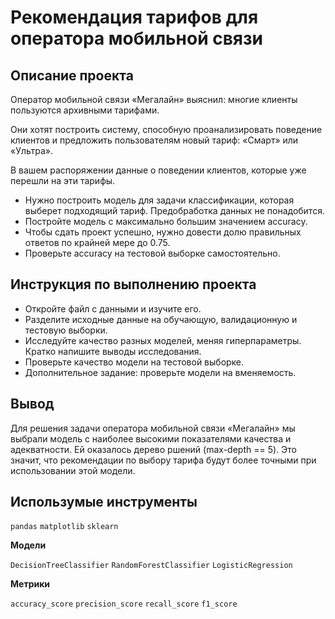 # Рекомендация тарифов для оператора мобильной связи

## Описание проекта

Оператор мобильной связи «Мегалайн» выяснил: многие клиенты пользуются архивными тарифами.

Они хотят построить систему, способную проанализировать поведение клиентов и предложить пользователям новый тариф: «Смарт» или «Ультра».

В вашем распоряжении данные о поведении клиентов, которые уже перешли на эти тарифы. 

- Нужно построить модель для задачи классификации, которая выберет подходящий тариф. Предобработка данных не понадобится.
- Постройте модель с максимально большим значением accuracy. 
- Чтобы сдать проект успешно, нужно довести долю правильных ответов по крайней мере до 0.75. 
- Проверьте accuracy на тестовой выборке самостоятельно.

## Инструкция по выполнению проекта

- Откройте файл с данными и изучите его. 
- Разделите исходные данные на обучающую, валидационную и тестовую выборки.
- Исследуйте качество разных моделей, меняя гиперпараметры. Кратко напишите выводы исследования.
- Проверьте качество модели на тестовой выборке.
- Дополнительное задание: проверьте модели на вменяемость.

## Вывод

Для решения задачи оператора мобильной связи «Мегалайн» мы выбрали модель с наиболее высокими показателями качества и адекватности. Ей оказалось дерево ршений (max-depth == 5). Это значит, что рекомендации по выбору тарифа будут более точными при использовании этой модели.

## Использумые инструменты
`pandas` `matplotlib` `sklearn`

**Модели**

`DecisionTreeClassifier` `RandomForestClassifier` `LogisticRegression`

**Метрики**

`accuracy_score` `precision_score` `recall_score` `f1_score`

